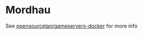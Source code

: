 # Mordhau

See [opensourcelan/gameservers-docker](https://github.com/OpenSourceLAN/gameservers-docker/tree/master/mordhau) for more info
